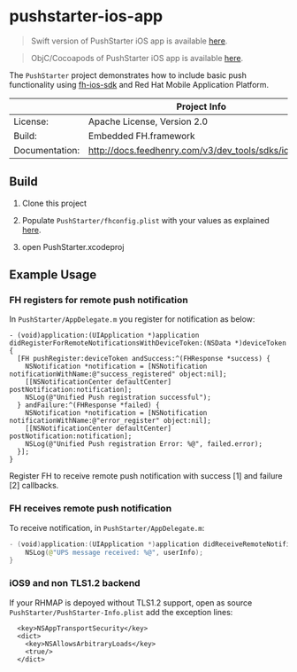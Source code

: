 # pushstarter-ios-app 

> Swift version of PushStarter iOS app is available [here](https://github.com/feedhenry-templates/pushstarter-ios-app/tree/swift).

> ObjC/Cocoapods of PushStarter iOS app is available [here](https://github.com/feedhenry-templates/pushstarter-ios-app/tree/cocoapods).

The ```PushStarter``` project demonstrates how to include basic push functionality using [fh-ios-sdk](https://github.com/feedhenry/fh-ios-sdk) and Red Hat Mobile Application Platform.

|                 | Project Info  |
| --------------- | ------------- |
| License:        | Apache License, Version 2.0  |
| Build:          | Embedded FH.framework  |
| Documentation:  | http://docs.feedhenry.com/v3/dev_tools/sdks/ios.html|

## Build

1. Clone this project

2. Populate ```PushStarter/fhconfig.plist``` with your values as explained [here](http://docs.feedhenry.com/v3/dev_tools/sdks/ios.html#ios-configure).

3. open PushStarter.xcodeproj

## Example Usage

### FH registers for remote push notification

In ```PushStarter/AppDelegate.m``` you register for notification as below:

```
- (void)application:(UIApplication *)application didRegisterForRemoteNotificationsWithDeviceToken:(NSData *)deviceToken {
  [FH pushRegister:deviceToken andSuccess:^(FHResponse *success) {
    NSNotification *notification = [NSNotification notificationWithName:@"success_registered" object:nil];
    [[NSNotificationCenter defaultCenter] postNotification:notification];
    NSLog(@"Unified Push registration successful");
  } andFailure:^(FHResponse *failed) {
    NSNotification *notification = [NSNotification notificationWithName:@"error_register" object:nil];
    [[NSNotificationCenter defaultCenter] postNotification:notification];
    NSLog(@"Unified Push registration Error: %@", failed.error);
  }];
}
```
Register FH to receive remote push notification with success [1] and failure [2] callbacks.

### FH receives remote push notification

To receive notification, in ```PushStarter/AppDelegate.m```:

```Swift
- (void)application:(UIApplication *)application didReceiveRemoteNotification:(NSDictionary *)userInfo {
    NSLog(@"UPS message received: %@", userInfo);
}
```
### iOS9 and non TLS1.2 backend

If your RHMAP is depoyed without TLS1.2 support, open as source  ```PushStarter/PushStarter-Info.plist``` add the exception lines:

```
  <key>NSAppTransportSecurity</key>
  <dict>
    <key>NSAllowsArbitraryLoads</key>
    <true/>
  </dict>
  ```
